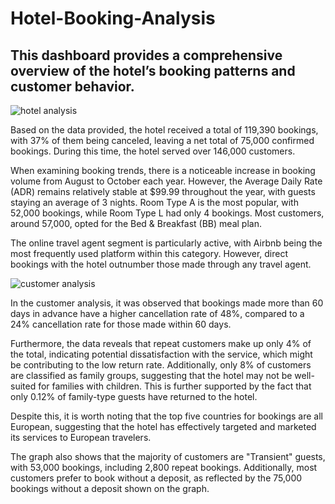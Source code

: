 # Hotel-Booking-Analysis
## This dashboard provides a comprehensive overview of the hotel’s booking patterns and customer behavior.

![hotel analysis](https://github.com/user-attachments/assets/2be8ec49-88fd-4400-829b-f6d1e1cff642)

Based on the data provided, the hotel received a total of 119,390 bookings, with 37% of them being canceled, leaving a net total of 75,000 confirmed bookings. During this time, the hotel served over 146,000 customers.

When examining booking trends, there is a noticeable increase in booking volume from August to October each year. However, the Average Daily Rate (ADR) remains relatively stable at $99.99 throughout the year, with guests staying an average of 3 nights. Room Type A is the most popular, with 52,000 bookings, while Room Type L had only 4 bookings. Most customers, around 57,000, opted for the Bed & Breakfast (BB) meal plan.

The online travel agent segment is particularly active, with Airbnb being the most frequently used platform within this category. However, direct bookings with the hotel outnumber those made through any travel agent.

![customer analysis](https://github.com/user-attachments/assets/9c3a603c-5592-4cd4-aab3-e3c09b70127f)

In the customer analysis, it was observed that bookings made more than 60 days in advance have a higher cancellation rate of 48%, compared to a 24% cancellation rate for those made within 60 days.

Furthermore, the data reveals that repeat customers make up only 4% of the total, indicating potential dissatisfaction with the service, which might be contributing to the low return rate. Additionally, only 8% of customers are classified as family groups, suggesting that the hotel may not be well-suited for families with children. This is further supported by the fact that only 0.12% of family-type guests have returned to the hotel.

Despite this, it is worth noting that the top five countries for bookings are all European, suggesting that the hotel has effectively targeted and marketed its services to European travelers.

The graph also shows that the majority of customers are "Transient" guests, with 53,000 bookings, including 2,800 repeat bookings. Additionally, most customers prefer to book without a deposit, as reflected by the 75,000 bookings without a deposit shown on the graph.
